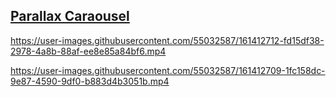 ## [Parallax Caraousel](https://github.com/kartikeyvaish/Animations/tree/main/animations/ParallaxCaraousel)

https://user-images.githubusercontent.com/55032587/161412712-fd15df38-2978-4a8b-88af-ee8e85a84bf6.mp4

https://user-images.githubusercontent.com/55032587/161412709-1fc158dc-9e87-4590-9df0-b883d4b3051b.mp4
